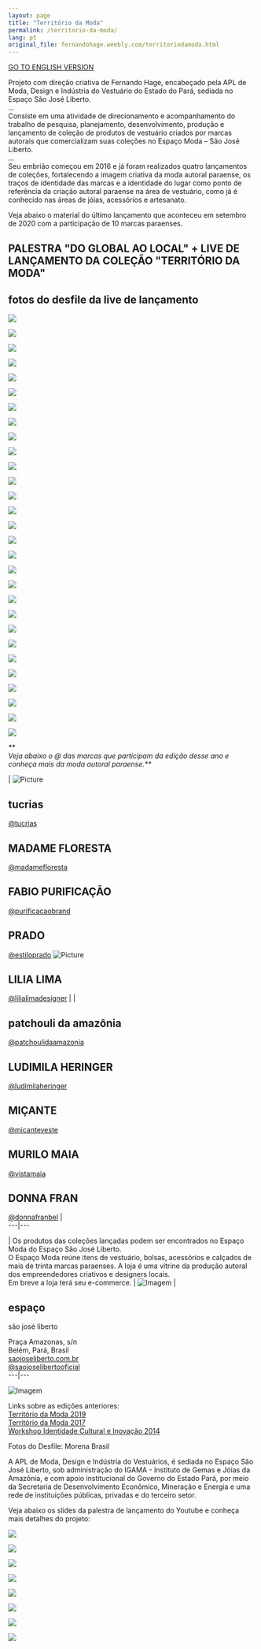 ```yaml
---
layout: page
title: "Território da Moda"
permalink: /territorio-da-moda/
lang: pt
original_file: fernandohage.weebly.com/territoriodamoda.html
---
```


[GO TO ENGLISH VERSION](fashion-territory-amazon.html)

Projeto com direção criativa de Fernando Hage, encabeçado pela APL de Moda, Design e Indústria do Vestuário do Estado do Pará, sediada no Espaço São José Liberto.  
​...  
Consiste em uma atividade de direcionamento e acompanhamento do trabalho de pesquisa, planejamento, desenvolvimento, produção e lançamento de coleção de produtos de vestuário criados por marcas autorais que comercializam suas coleções no Espaço Moda – São José Liberto.  
...  
Seu embrião começou em 2016 e já foram realizados quatro lançamentos de coleções, fortalecendo a imagem criativa da moda autoral paraense, os traços de identidade das marcas e a identidade do lugar como ponto de referência da criação autoral paraense na área de vestuário, como já é conhecido nas áreas de jóias, acessórios e artesanato.  
  
Veja abaixo o material do último lançamento que aconteceu em setembro de 2020 com a participação de 10 marcas paraenses.

## PALESTRA "DO GLOBAL AO LOCAL" + LIVE DE LANÇAMENTO DA COLEÇÃO "TERRITÓRIO DA MODA"

## fotos do desfile da live de lançamento

![](/assets/images/territoriodamoda-territorio-da-moda-01.jpg)

![](/assets/images/territoriodamoda-territorio-da-moda-02.jpg)

![](/assets/images/territoriodamoda-territorio-da-moda-03.jpg)

![](/assets/images/territoriodamoda-territorio-da-moda-04.jpg)

![](/assets/images/territoriodamoda-territorio-da-moda-05.jpg)

![](/assets/images/territoriodamoda-territorio-da-moda-06.jpg)

![](/assets/images/territoriodamoda-territorio-da-moda-07.jpg)

![](/assets/images/territoriodamoda-territorio-da-moda-08.jpg)

![](/assets/images/territoriodamoda-territorio-da-moda-09.jpg)

![](/assets/images/territoriodamoda-territorio-da-moda-10.jpg)

![](/assets/images/territoriodamoda-territorio-da-moda-11.jpg)

![](/assets/images/territoriodamoda-territorio-da-moda-12.jpg)

![](/assets/images/territoriodamoda-territorio-da-moda-13.jpg)

![](/assets/images/territoriodamoda-territorio-da-moda-14.jpg)

![](/assets/images/territoriodamoda-territorio-da-moda-15.jpg)

![](/assets/images/territoriodamoda-territorio-da-moda-16.jpg)

![](/assets/images/territoriodamoda-territorio-da-moda-17.jpg)

![](/assets/images/territoriodamoda-territorio-da-moda-18.jpg)

![](/assets/images/territoriodamoda-territorio-da-moda-19.jpg)

![](/assets/images/territoriodamoda-territorio-da-moda-20.jpg)

![](/assets/images/territoriodamoda-territorio-da-moda-21.jpg)

![](/assets/images/territoriodamoda-territorio-da-moda-22.jpg)

![](/assets/images/territoriodamoda-territorio-da-moda-23.jpg)

![](/assets/images/territoriodamoda-territorio-da-moda-24.jpg)

![](/assets/images/territoriodamoda-territorio-da-moda-25.jpg)

![](/assets/images/territoriodamoda-territorio-da-moda-26.jpg)

![](/assets/images/territoriodamoda-territorio-da-moda-27.jpg)

![](/assets/images/territoriodamoda-territorio-da-moda-28.jpg)

![](/assets/images/territoriodamoda-territorio-da-moda-29.jpg)

_**  
​Veja abaixo o @ das marcas que participam da edição desse ano e conheça mais da moda autoral paraense.**_

|  ![Picture](/assets/images/territoriodamoda-territorio-da-moda-30.png)

## tucrias

[@tucrias](https://www.instagram.com/tucrias/) 

## MADAME FLORESTA

[@madamefloresta](https://www.instagram.com/madamefloresta/) 

## FABIO PURIFICAÇÃO

[@purificacaobrand](https://www.instagram.com/purificacaobrand/) 

## PRADO

[@estiloprado](https://www.instagram.com/estiloprado/) ![Picture](/assets/images/territoriodamoda-territorio-da-moda-31.png)

## LILIA LIMA

[@lilialimadesigner](https://www.instagram.com/lilialimadesigner/) |  |  

## patchouli da amazônia

[@patchoulidaamazonia](https://www.instagram.com/patchoulidaamazonia/) 

## LUDIMILA HERINGER

[@ludimilaheringer](https://www.instagram.com/ludimilaheringer/) 

## MIÇANTE

[@micanteveste](http://instagram.com/micanteveste/) 

## MURILO MAIA

[@vistamaia](https://www.instagram.com/vistamaia/) 

## DONNA FRAN

[@donnafranbel](https://www.instagram.com/donnafranbel/) |   
---|---  
  
|  Os produtos das coleções lançadas podem ser encontrados no Espaço Moda do Espaço São José Liberto.  
O Espaço Moda reúne itens de vestuário, bolsas, acessórios e calçados de mais de trinta marcas paraenses. A loja é uma vitrine da produção autoral dos empreendedores criativos e designers locais.  
Em breve a loja terá seu e-commerce. |  ![Imagem](/assets/images/territoriodamoda-territorio-da-moda-32.jpg) | 

## espaço   
​são josé liberto

Praça Amazonas, s/n  
Belém, Pará, Brasil  
[saojoseliberto.com.br  
](https://saojoseliberto.com.br/)[@saojoselibertooficial](https://www.instagram.com/espacosaojoselibertooficial/)  
---|---  
  
![Imagem](/assets/images/territoriodamoda-territorio-da-moda-33.jpg)

Links sobre as edições anteriores:  
[Território da Moda 2019  
](blog-clipping/territorio-da-moda-2019.html)[Território da Moda 2017](blog-clipping/consultoria-criativa-territorio-da-moda-esjligama.html)  
[Workshop Identidade Cultural e Inovação 2014](blog-clipping/palestra-e-workshop-de-confeccao-criativa.html)  

Fotos do Desfile: Morena Brasil  
  
A APL de Moda, Design e Indústria do Vestuários, é sediada no Espaço São José Liberto, sob administração do IGAMA - Instituto de Gemas e Jóias da Amazônia, e com apoio institucional do Governo do Estado Pará, por meio da Secretaria de Desenvolvimento Econômico, Mineração e Energia e uma rede de instituições públicas, privadas e do terceiro setor.

Veja abaixo os slides da palestra de lançamento do Youtube e conheça mais detalhes do projeto:  
  
![](/assets/images/territoriodamoda-territorio-da-moda-34.jpg)

![](/assets/images/territoriodamoda-territorio-da-moda-35.jpg)

![](/assets/images/territoriodamoda-territorio-da-moda-36.jpg)

![](/assets/images/territoriodamoda-territorio-da-moda-37.jpg)

![](/assets/images/territoriodamoda-territorio-da-moda-38.jpg)

![](/assets/images/territoriodamoda-territorio-da-moda-39.jpg)

![](/assets/images/territoriodamoda-territorio-da-moda-40.jpg)

![](/assets/images/territoriodamoda-territorio-da-moda-41.jpg)
